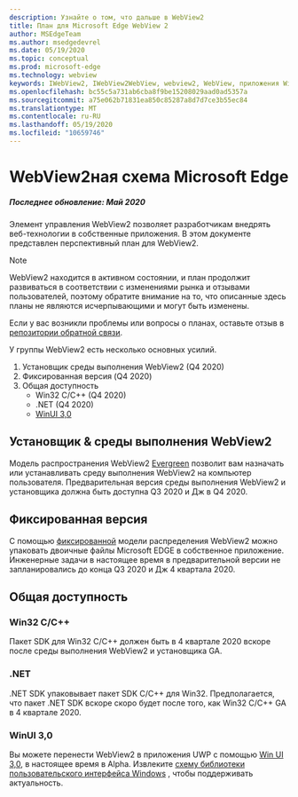 ```yaml
---
description: Узнайте о том, что дальше в WebView2
title: План для Microsoft Edge WebView 2
author: MSEdgeTeam
ms.author: msedgedevrel
ms.date: 05/19/2020
ms.topic: conceptual
ms.prod: microsoft-edge
ms.technology: webview
keywords: IWebView2, IWebView2WebView, webview2, WebView, приложения Win32, Win32, EDGE, ICoreWebView2, ICoreWebView2Host, элемент управления "веб-браузер", HTML Edge
ms.openlocfilehash: bc55c5a731ab6cba8f9be15208029aad0ad5357a
ms.sourcegitcommit: a75e062b71831ea850c85287a8d7d7ce3b55ec84
ms.translationtype: MT
ms.contentlocale: ru-RU
ms.lasthandoff: 05/19/2020
ms.locfileid: "10659746"
---
```

# WebView2ная схема Microsoft Edge

##### Последнее обновление: Май 2020

Элемент управления WebView2 позволяет разработчикам внедрять веб-технологии в собственные приложения. В этом документе представлен перспективный план для WebView2. 

> [!NOTE]
> WebView2 находится в активном состоянии, и план продолжит развиваться в соответствии с изменениями рынка и отзывами пользователей, поэтому обратите внимание на то, что описанные здесь планы не являются исчерпывающими и могут быть изменены. 

Если у вас возникли проблемы или вопросы о планах, оставьте отзыв в [репозитории обратной связи](https://github.com/MicrosoftEdge/WebViewFeedback).

У группы WebView2 есть несколько основных усилий.

1.  Установщик среды выполнения WebView2 (Q4 2020)
2.  Фиксированная версия (Q4 2020)
3.  Общая доступность 
    *   Win32 C/C++ (Q4 2020)
    *   .NET (Q4 2020)
    *   [WinUI 3,0](https://github.com/microsoft/microsoft-ui-xaml/blob/master/docs/roadmap.md)

## Установщик & среды выполнения WebView2

Модель распространения WebView2 [Evergreen](./concepts/distribution.md#microsoft-edge-webview2-runtime) позволит вам назначать или устанавливать среду выполнения WebView2 на компьютер пользователя. Предварительная версия среды выполнения WebView2 и установщика должна быть доступна Q3 2020 и Дж в Q4 2020.

## Фиксированная версия

С помощью [фиксированной](./concepts/distribution.md#roadmap) модели распределения WebView2 можно упаковать двоичные файлы Microsoft EDGE в собственное приложение. Инженерные задачи в настоящее время в предварительной версии не запланировались до конца Q3 2020 и Дж 4 квартала 2020.

## Общая доступность 

### Win32 C/C++

Пакет SDK для Win32 C/C++ должен быть в 4 квартале 2020 вскоре после среды выполнения WebView2 и установщика GA.

### .NET

.NET SDK упаковывает пакет SDK C/C++ для Win32. Предполагается, что пакет .NET SDK вскоре скоро будет после того, как Win32 C/C++ GA в 4 квартале 2020.

### WinUI 3,0

Вы можете перенести WebView2 в приложения UWP с помощью [Win UI 3,0](/uwp/toolkits/winui3/), в настоящее время в Alpha. Извлеките [схему библиотеки пользовательского интерфейса Windows](https://github.com/microsoft/microsoft-ui-xaml/blob/master/docs/roadmap.md) , чтобы поддерживать актуальность.  
